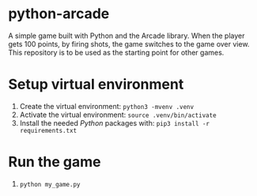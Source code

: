 # python-arcade
A simple game built with Python and the Arcade library. When the
player gets 100 points, by firing shots, the game switches to the
game over view. This repository is to be used as the starting
point for other games.


# Setup virtual environment

1. Create the virtual environment: `python3 -mvenv .venv`
2. Activate the virtual environment: `source .venv/bin/activate`
3. Install the needed _Python_ packages with: `pip3 install -r requirements.txt`

# Run the game
1. `python my_game.py`